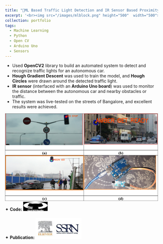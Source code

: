 ```yaml
---
title: "🚥ML Based Traffic Light Detection and IR Sensor Based Proximity Sensing for Autonomous Cars"
excerpt: '<br><img src="/images/mlblock.png" height="500"  width="500">'
collection: portfolio
tags: 
  - Machine Learning
  - Python
  - Open CV
  - Arduino Uno
  - Sensors
---
```


* Used **OpenCV2** library to build an automated system to detect and recognize traffic lights for an autonomous car.
* **Hough Gradient Descent** was used to train the model, and **Hough Circles** were drawn around the detected traffic light.
* **IR sensor** (interfaced with an **Arduino Uno board**) was used to monitor the distance between the autonomous car and nearby obstacles or traffic.
* The system was live-tested on the streets of Bangalore, and excellent results were achieved.

<img src="/images/outputml.png" style="cursor: crosshair;">

<div class="flexcontainer">
  <div>
        <span>✦ <strong>Code:</strong></span> <a href="https://github.com/SudarshanaSRao/Python-and-its-applications-in-ML/tree/Traffic-light-detection-and-recognition" target="_blank" onclick="trackOutboundLink(this);">
      <img class="pulse" height="30px" src="/images/github-logo-git-hub-icon-with-text-on-white-and-black-background-free-vector.jpg" width="80px">
    </a>
  </div>
</div>
    
<div class="flexcontainer">
  <div>
        <span>✦ <strong>Publication:</strong></span> <a href="https://papers.ssrn.com/sol3/papers.cfm?abstract_id=3883931" target="_blank" onclick="trackOutboundLink(this);">
      <img class="pulse" height="70px" src="/images/download_SSRN.jpg" width="150px">
    </a>
  </div>
</div>
<style>
  .flexcontainer {
    display: flex;
    align-items: center;
    margin-bottom: 20px; /* Adjust the value as needed */
    }
@keyframes pulse {
  0% {
    transform: scale(1);
  }
  50% {
    transform: scale(1.05);
  }
  100% {
    transform: scale(1);
  }
}
.pulse {
  animation: pulse 2s infinite ease-in-out;
}
</style>

<!-- This is an item in your portfolio. It can be have images or nice text. If you name the file .md, it will be parsed as markdown. If you name the file .html, it will be parsed as HTML.  -->
